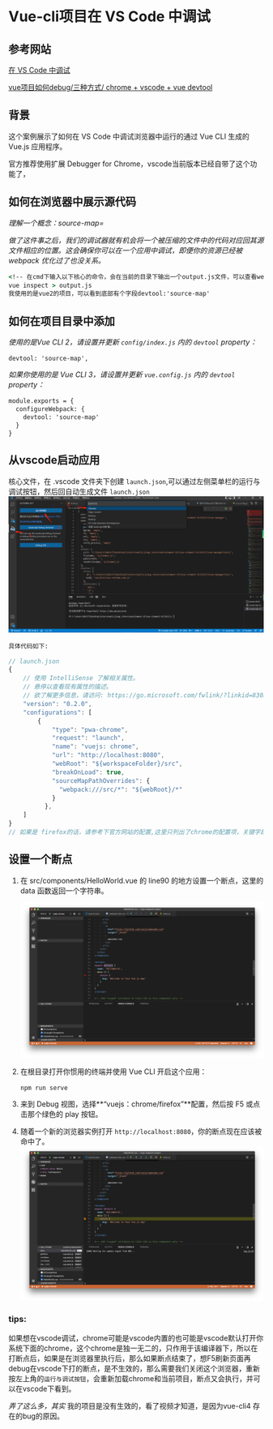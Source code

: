 # Vue-cli项目在 VS Code 中调试

## 参考网站

[在 VS Code 中调试](https://cn.vuejs.org/v2/cookbook/debugging-in-vscode.html)

[vue项目如何debug/三种方式/ chrome + vscode + vue devtool](https://www.bilibili.com/video/BV1eh411B7rT?spm_id_from=333.1007.top_right_bar_window_history.content.click)

## 背景

这个案例展示了如何在 VS Code 中调试浏览器中运行的通过 Vue CLI 生成的 Vue.js 应用程序。

官方推荐使用扩展 Debugger for Chrome，vscode当前版本已经自带了这个功能了，


## 如何在浏览器中展示源代码
*理解一个概念：source-map=*

*做了这件事之后，我们的调试器就有机会将一个被压缩的文件中的代码对应回其源文件相应的位置。这会确保你可以在一个应用中调试，即便你的资源已经被 webpack 优化过了也没关系。*

```cmd
<!-- 在cmd下输入以下核心的命令，会在当前的目录下输出一个output.js文件，可以查看webpack的配置文件 -->
vue inspect > output.js
我使用的是vue2的项目，可以看到底部有个字段devtool:'source-map'
```

## 如何在项目目录中添加
*使用的是Vue CLI 2，请设置并更新 `config/index.js` 内的 `devtool` property：*
```
devtool: 'source-map',
```
*如果你使用的是 Vue CLI 3，请设置并更新 `vue.config.js` 内的 `devtool` property：*
```
module.exports = {
  configureWebpack: {
    devtool: 'source-map'
  }
}
```

## 从vscode启动应用
核心文件，在 .vscode 文件夹下创建 `launch.json`,可以通过左侧菜单栏的运行与调试按钮，然后回自动生成文件 `launch.json`
![debug](./debug.png)

`具体代码如下:`
```js
// launch.json
{
    // 使用 IntelliSense 了解相关属性。 
    // 悬停以查看现有属性的描述。
    // 欲了解更多信息，请访问: https://go.microsoft.com/fwlink/?linkid=830387
    "version": "0.2.0",
    "configurations": [
        {
            "type": "pwa-chrome",
            "request": "launch",
            "name": "vuejs: chrome",
            "url": "http://localhost:8080",
            "webRoot": "${workspaceFolder}/src",
            "breakOnLoad": true,
            "sourceMapPathOverrides": {
              "webpack:///src/*": "${webRoot}/*"
            }
          },
    ]
}
// 如果是 firefox的话，请参考下官方网站的配置,这里只列出了chrome的配置项，关键字段  "type": "pwa-chrome", 官网 "type": "chrome"写错了
```

## 设置一个断点
1. 在 src/components/HelloWorld.vue 的 line90 的地方设置一个断点，这里的 data 函数返回一个字符串。

   ![](breakpoint_set.png)

2. 在根目录打开你惯用的终端并使用 Vue CLI 开启这个应用：

   ```
   npm run serve
   ```

3. 来到 Debug 视图，选择**“vuejs：chrome/firefox”**配置，然后按 F5 或点击那个绿色的 play 按钮。

4. 随着一个新的浏览器实例打开 `http://localhost:8080`，你的断点现在应该被命中了。
   ![](breakpoint_hit.png)

### tips: 

如果想在vscode调试，chrome可能是vscode内置的也可能是vscode默认打开你系统下面的chrome，这个chrome是独一无二的，只作用于该编译器下，所以在打断点后，如果是在浏览器里执行后，那么如果断点结束了，想F5刷新页面再debug在vscode下打的断点，是不生效的，那么需要我们关闭这个浏览器，重新按左上角的`运行与调试按钮`，会重新加载chrome和当前项目，断点又会执行，并可以在vscode下看到。

*弄了这么多，其实* 我的项目是没有生效的，看了视频才知道，是因为vue-cli4 存在的bug的原因。